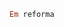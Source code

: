 

~~~Ruby
Em reforma
~~~


<!--<img text-align="center" height="300" width="800"  src="https://i.pinimg.com/originals/73/2c/2a/732c2a61c1763251636de374736654fd.png"/> -->

